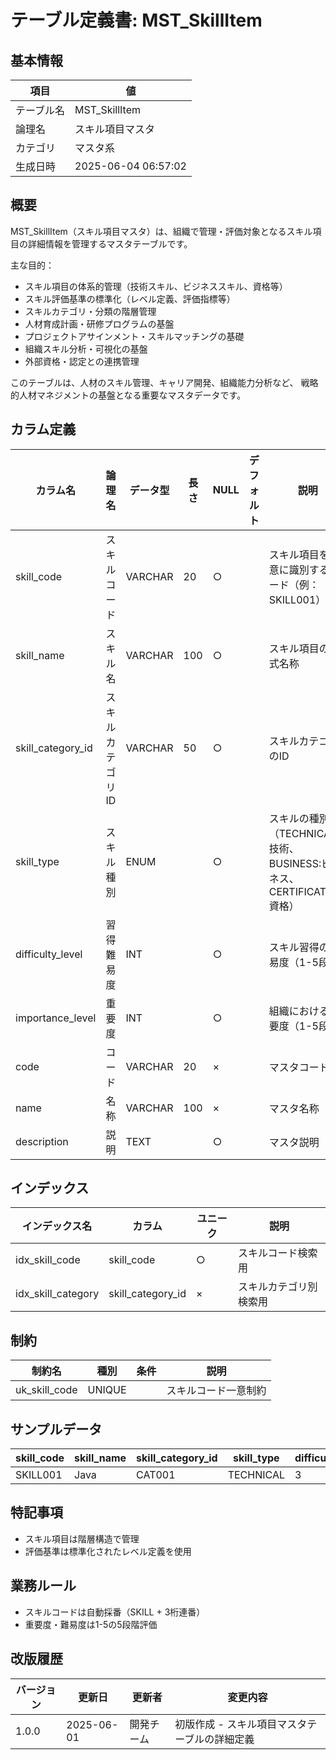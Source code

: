 # テーブル定義書: MST_SkillItem

## 基本情報

| 項目 | 値 |
|------|-----|
| テーブル名 | MST_SkillItem |
| 論理名 | スキル項目マスタ |
| カテゴリ | マスタ系 |
| 生成日時 | 2025-06-04 06:57:02 |

## 概要

MST_SkillItem（スキル項目マスタ）は、組織で管理・評価対象となるスキル項目の詳細情報を管理するマスタテーブルです。

主な目的：
- スキル項目の体系的管理（技術スキル、ビジネススキル、資格等）
- スキル評価基準の標準化（レベル定義、評価指標等）
- スキルカテゴリ・分類の階層管理
- 人材育成計画・研修プログラムの基盤
- プロジェクトアサインメント・スキルマッチングの基礎
- 組織スキル分析・可視化の基盤
- 外部資格・認定との連携管理

このテーブルは、人材のスキル管理、キャリア開発、組織能力分析など、
戦略的人材マネジメントの基盤となる重要なマスタデータです。



## カラム定義

| カラム名 | 論理名 | データ型 | 長さ | NULL | デフォルト | 説明 |
|----------|--------|----------|------|------|------------|------|
| skill_code | スキルコード | VARCHAR | 20 | ○ |  | スキル項目を一意に識別するコード（例：SKILL001） |
| skill_name | スキル名 | VARCHAR | 100 | ○ |  | スキル項目の正式名称 |
| skill_category_id | スキルカテゴリID | VARCHAR | 50 | ○ |  | スキルカテゴリのID |
| skill_type | スキル種別 | ENUM |  | ○ |  | スキルの種別（TECHNICAL:技術、BUSINESS:ビジネス、CERTIFICATION:資格） |
| difficulty_level | 習得難易度 | INT |  | ○ |  | スキル習得の難易度（1-5段階） |
| importance_level | 重要度 | INT |  | ○ |  | 組織における重要度（1-5段階） |
| code | コード | VARCHAR | 20 | × |  | マスタコード |
| name | 名称 | VARCHAR | 100 | × |  | マスタ名称 |
| description | 説明 | TEXT |  | ○ |  | マスタ説明 |

## インデックス

| インデックス名 | カラム | ユニーク | 説明 |
|----------------|--------|----------|------|
| idx_skill_code | skill_code | ○ | スキルコード検索用 |
| idx_skill_category | skill_category_id | × | スキルカテゴリ別検索用 |

## 制約

| 制約名 | 種別 | 条件 | 説明 |
|--------|------|------|------|
| uk_skill_code | UNIQUE |  | スキルコード一意制約 |

## サンプルデータ

| skill_code | skill_name | skill_category_id | skill_type | difficulty_level | importance_level |
|------|------|------|------|------|------|
| SKILL001 | Java | CAT001 | TECHNICAL | 3 | 4 |

## 特記事項

- スキル項目は階層構造で管理
- 評価基準は標準化されたレベル定義を使用

## 業務ルール

- スキルコードは自動採番（SKILL + 3桁連番）
- 重要度・難易度は1-5の5段階評価

## 改版履歴

| バージョン | 更新日 | 更新者 | 変更内容 |
|------------|--------|--------|----------|
| 1.0.0 | 2025-06-01 | 開発チーム | 初版作成 - スキル項目マスタテーブルの詳細定義 |

